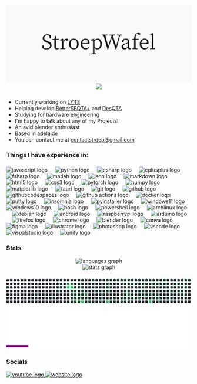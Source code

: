 <img alt="StroepWafel" src="https://raw.githubusercontent.com/StroepWafel/StroepWafel/output/animation.gif" />
<div align="center">
  <img src="https://komarev.com/ghpvc/?username=StroepWafel&color=blueviolet&style=for-the-badge&abbreviated=true&base=187" />
</div>


###

<p align="left">
  <ul>
    <li>Currently working on <a href="https://github.com/StroepWafel/LYTE" target="_blank">LYTE</a></li>
    <li>Helping develop <a href="https://github.com/BetterSEQTA/BetterSEQTA-Plus" target="_blank">BetterSEQTA+</a> and <a href="https://github.com/BetterSEQTA/DesQTA" target="_blank">DesQTA</a></li>
    <li>Studying for hardware engineering</li>
    <li>I'm happy to talk about any of my Projects!</li>
    <li>An avid blender enthusiast</li>
    <li>Based in adelaide</li>
    <li>You can contact me at <a href="https://contactstroep@gmail.com" target="_blank">contactstroep@gmail.com</a></li>
  </ul>

###

<h3 align="left">Things I have experience in:</h3>

###

<div align="left">
<!-- 1. Programming Languages -->
  <img src="https://cdn.jsdelivr.net/gh/devicons/devicon/icons/javascript/javascript-original.svg" height="40" alt="javascript logo"  />
  <img width="12" />
  <img src="https://cdn.jsdelivr.net/gh/devicons/devicon/icons/python/python-original.svg" height="40" alt="python logo"  />
  <img width="12" />
  <img src="https://cdn.jsdelivr.net/gh/devicons/devicon/icons/csharp/csharp-original.svg" height="40" alt="csharp logo"  />
  <img width="12" />
  <img src="https://cdn.jsdelivr.net/gh/devicons/devicon@latest/icons/cplusplus/cplusplus-original.svg" height="40" alt="cplusplus logo"  />
  <img width="12" />
  <img src="https://cdn.jsdelivr.net/gh/devicons/devicon@latest/icons/fsharp/fsharp-original.svg" height="40" alt="fsharp logo"  />
  <img width="12" />
  <img src="https://cdn.jsdelivr.net/gh/devicons/devicon@latest/icons/matlab/matlab-original.svg" height="40" alt="matlab logo"  />  
  <img width="12" />
  <img src="https://cdn.jsdelivr.net/gh/devicons/devicon@latest/icons/json/json-plain.svg" height="40" alt="json logo"  />
  <img width="12" />
  <img src="https://cdn.jsdelivr.net/gh/devicons/devicon@latest/icons/markdown/markdown-original.svg" height="40" alt="markdown logo"  />
  <img width="12" />
  <img src="https://cdn.jsdelivr.net/gh/devicons/devicon@latest/icons/html5/html5-original.svg" height="40" alt="html5 logo"  />
  <img width="12" />
  <img src="https://cdn.jsdelivr.net/gh/devicons/devicon@latest/icons/css3/css3-original.svg" height="40" alt="css3 logo"  />
  <img width="12" />
  
<!-- 2. Frameworks / Libraries -->
  <img src="https://cdn.jsdelivr.net/gh/devicons/devicon/icons/pytorch/pytorch-original.svg" height="40" alt="pytorch logo"  />
  <img width="12" />
  <img src="https://cdn.jsdelivr.net/gh/devicons/devicon@latest/icons/numpy/numpy-original.svg" height="40" alt="numpy logo"  />
  <img width="12" />
  <img src="https://cdn.jsdelivr.net/gh/devicons/devicon@latest/icons/matplotlib/matplotlib-plain.svg" height="40" alt="matplotlib logo"  />
  <img width="12" />
  <img src="https://cdn.jsdelivr.net/gh/devicons/devicon@latest/icons/tauri/tauri-original.svg" height="40" alt="tauri logo"  />
  <img width="12" />
  
<!-- 3. Tools / Utilities -->
  <img src="https://cdn.jsdelivr.net/gh/devicons/devicon/icons/git/git-original.svg" height="40" alt="git logo"  />
  <img width="12" />
  <img src="https://cdn.jsdelivr.net/gh/devicons/devicon/icons/github/github-original.svg" height="40" alt="github logo"  />
  <img width="12" />
  <img src="https://cdn.jsdelivr.net/gh/devicons/devicon@latest/icons/githubcodespaces/githubcodespaces-original.svg" height="40" alt="githubcodespaces logo"  />
  <img width="12" />
  <img src="https://cdn.jsdelivr.net/gh/devicons/devicon@latest/icons/githubactions/githubactions-original.svg" height="40" alt="github actions logo"  />
  <img width="12" />
  <img src="https://cdn.jsdelivr.net/gh/devicons/devicon/icons/docker/docker-plain.svg" height="40" alt="docker logo"  />
  <img width="12" />
  <img src="https://cdn.jsdelivr.net/gh/devicons/devicon@latest/icons/putty/putty-plain.svg" height="40" alt="putty logo"  />
  <img width="12" />
  <img src="https://cdn.jsdelivr.net/gh/devicons/devicon@latest/icons/insomnia/insomnia-original.svg" height="40" alt="insomnia logo"  />
  <img width="12" />
  <img src="https://raw.githubusercontent.com/pyinstaller/pyinstaller/1d7af141f581ac1d2af3f9bdafbd366f1be82e5b/icons/icon-console.svg" height="40" alt="pyinstaller logo" />
  <img width="12" />
  
<!-- 4. Operating Systems / Platforms -->
  <img src="https://cdn.jsdelivr.net/gh/devicons/devicon@latest/icons/windows11/windows11-original.svg" height="40" alt="windows11 logo"  />
  <img width="12" />
  <img src="https://cdn.jsdelivr.net/gh/devicons/devicon@latest/icons/windows8/windows8-original.svg" height="40" alt="windows10 logo"  />
  <img width="12" />
  <img src="https://cdn.jsdelivr.net/gh/devicons/devicon/icons/bash/bash-original.svg" height="40" alt="bash logo"  />
  <img width="12" />
  <img src="https://cdn.jsdelivr.net/gh/devicons/devicon@latest/icons/powershell/powershell-original.svg" height="40" alt="powershell logo"  />
  <img width="12" />
  <img src="https://cdn.jsdelivr.net/gh/devicons/devicon@latest/icons/archlinux/archlinux-original.svg" height="40" alt="archlinux logo"  />
  <img width="12" />
  <img src="https://cdn.jsdelivr.net/gh/devicons/devicon@latest/icons/debian/debian-original.svg" height="40" alt="debian logo"  />
  <img width="12" />
  <img src="https://cdn.jsdelivr.net/gh/devicons/devicon@latest/icons/android/android-plain.svg" height="40" alt="android logo" />
  <img width="12" />
  <img src="https://cdn.jsdelivr.net/gh/devicons/devicon@latest/icons/raspberrypi/raspberrypi-plain.svg" height="40" alt="raspberrypi logo"  />
  <img width="12" />
  <img src="https://cdn.jsdelivr.net/gh/devicons/devicon@latest/icons/arduino/arduino-original.svg" height="40" alt="arduino logo"  />
  <img width="12" />
  <img src="https://cdn.jsdelivr.net/gh/devicons/devicon@latest/icons/firefox/firefox-plain.svg" height="40" alt="firefox logo"  />
  <img width="12" />
  <img src="https://cdn.jsdelivr.net/gh/devicons/devicon@latest/icons/chrome/chrome-plain.svg" height="40" alt="chrome logo"  />
  <img width="12" />
  
<!-- 5. Design / Visualization / Creative Software -->
  <img src="https://cdn.jsdelivr.net/gh/devicons/devicon/icons/blender/blender-original.svg" height="40" alt="blender logo"  />
  <img width="12" />
  <img src="https://cdn.jsdelivr.net/gh/devicons/devicon/icons/canva/canva-original.svg" height="40" alt="canva logo"  />
  <img width="12" />
  <img src="https://cdn.jsdelivr.net/gh/devicons/devicon/icons/figma/figma-original.svg" height="40" alt="figma logo"  />
  <img width="12" />
  <img src="https://cdn.jsdelivr.net/gh/devicons/devicon/icons/illustrator/illustrator-plain.svg" height="40" alt="illustrator logo"  />
  <img width="12" />
  <img src="https://cdn.jsdelivr.net/gh/devicons/devicon/icons/photoshop/photoshop-original.svg" height="40" alt="photoshop logo"  />
  <img width="12" />
  
<!-- 6. IDEs / Editors / Game Engines -->
  <img src="https://cdn.jsdelivr.net/gh/devicons/devicon/icons/vscode/vscode-original.svg" height="40" alt="vscode logo"  />
  <img width="12" />
  <img src="https://cdn.jsdelivr.net/gh/devicons/devicon/icons/visualstudio/visualstudio-original.svg" height="40" alt="visualstudio logo"  />
  <img width="12" />
  <img src="https://cdn.jsdelivr.net/gh/devicons/devicon/icons/unity/unity-original.svg" height="40" alt="unity logo"  />
</div>

###

<h3 align="left">Stats</h3>

<div align="center">
  <img src="https://github-readme-stats.vercel.app/api/top-langs?username=StroepWafel&locale=en&hide_title=false&layout=compact&card_width=320&langs_count=5&theme=dracula&hide_border=false&order=2" height="150" alt="languages graph"  />
  <br>
  <img src="https://github-readme-stats.vercel.app/api?username=StroepWafel&hide_title=false&hide_rank=false&show_icons=true&include_all_commits=true&count_private=true&disable_animations=false&theme=dracula&locale=en&hide_border=false&order=1" height="150" alt="stats graph"  />

</div>

###

<picture>
  <source media="(prefers-color-scheme: dark)" srcset="https://raw.githubusercontent.com/StroepWafel/StroepWafel/output/pacman-contribution-graph-dark.svg">
  <source media="(prefers-color-scheme: light)" srcset="https://raw.githubusercontent.com/StroepWafel/StroepWafel/output/pacman-contribution-graph.svg">
  <img alt="breek contribution graph" src="https://raw.githubusercontent.com/StroepWafel/StroepWafel/output/github-contribution-grid-breek-dark.svg">
</picture>

###

<h3 align="left">Socials</h3>

<div align="left">
  <a href="https://www.youtube.com/@nidnhu" target="_blank">
    <img src="https://raw.githubusercontent.com/maurodesouza/profile-readme-generator/master/src/assets/icons/social/youtube/default.svg" width="52" height="40" alt="youtube logo"  />
  </a>
  <a href="https://stroep.onrender.com" target="_blank">
    <img src="https://raw.githubusercontent.com/StroepWafel/StroepWafel/main/Icons/website-ui-web-svgrepo-com.svg" height="40" alt="website logo"  />
  </a>
</div>

###
